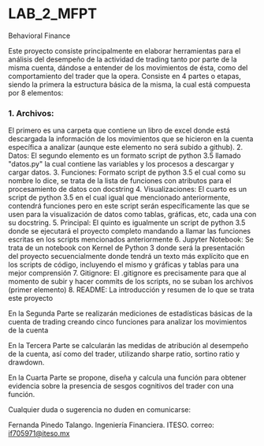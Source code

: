# LAB_2_MFPT
Behavioral Finance


Este proyecto consiste principalmente en elaborar herramientas para el análisis del desempeño de la actividad de trading tanto por parte de la misma cuenta, dándose a entender de los movimientos de ésta, como del comportamiento del trader que la opera.
Consiste en 4 partes o etapas, siendo la primera la estructura básica de la misma, la cual está compuesta por 8 elementos:
### 1. Archivos: 
El primero es una carpeta que contiene un libro de excel donde está descargada la información de los movimientos que se hicieron en la cuenta específica a analizar (aunque este elemento no será subido a github). 
2. Datos: El segundo elemento es un formato script de python 3.5 llamado "datos.py" la cual contiene las variables y los procesos a descargar y cargar datos.
3. Funciones: Formato script de python 3.5 el cual como su nombre lo dice, se trata de la lista de funciones con atributos para el procesamiento de datos con docstring
4. Visualizaciones: El cuarto es un script de python 3.5 en el cual igual que mencionado anteriormente, contendrá funciones pero en este script serán específicamente las que se usen para la visualización de datos como tablas, gráficas, etc, cada una con su docstring.
5. Principal: El quinto es igualmente un script de python 3.5 donde se ejecutará el proyecto completo mandando a llamar las funciones escritas en los scripts mencionados anteriormente
6. Jupyter Notebook: Se trata de un notebook con Kernel de Python 3 donde será la presentación del proyecto secuencialmente donde tendrá un texto más explícito que en los scripts de código, incluyendo el mismo y gráficas y tablas para una mejor comprensión
7. Gitignore: El .gitignore es precisamente para que al momento de subir y hacer commits de los scripts, no se suban los archivos (primer elemento)
8. README: La introducción y resumen de lo que se trata este proyecto 

En la Segunda Parte se realizarán mediciones de estadísticas básicas de la cuenta de trading creando cinco funciones para analizar los movimientos de la cuenta

En la Tercera Parte se calcularán las medidas de atribución al desempeño de la cuenta, así como del trader, utilizando sharpe ratio, sortino ratio y drawdown.

En la Cuarta Parte se propone, diseña y calcula una función para obtener evidencia sobre la presencia de sesgos cognitivos del trader con una función.


Cualquier duda o sugerencia no duden en comunicarse:

Fernanda Pinedo Talango.
Ingeniería Financiera.
ITESO.
correo: if705971@iteso.mx
